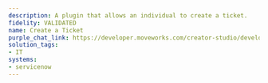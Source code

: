 ```yaml
---
description: A plugin that allows an individual to create a ticket.
fidelity: VALIDATED
name: Create a Ticket
purple_chat_link: https://developer.moveworks.com/creator-studio/developer-tools/purple-chat/?conversation=%7B%22startTimestamp%22%3A%2211%3A43+AM%22%2C%22messages%22%3A%5B%7B%22role%22%3A%22user%22%2C%22parts%22%3A%5B%7B%22richText%22%3A%22%3Cp%3EI+need+a+new+Salesforce+sandbox+provisioned.+Can+IT+please+get+me+access+to+one%3F%3C%2Fp%3E%22%7D%5D%7D%2C%7B%22role%22%3A%22assistant%22%2C%22parts%22%3A%5B%7B%22reasoningSteps%22%3A%5B%7B%22status%22%3A%22success%22%2C%22richText%22%3A%22%3Cp%3ESearching+%3Cstrong%3Eknowledge+base%3C%2Fstrong%3E+for+%5C%22Salesforce+Sandbox+Provisioning+Instructions%5C%22%3C%2Fp%3E%22%7D%2C%7B%22status%22%3A%22success%22%2C%22richText%22%3A%22%3Cp%3ENo+results+found.+Preparing+to+suggest+help+options.%3C%2Fp%3E%22%7D%5D%7D%2C%7B%22richText%22%3A%22%3Cp%3EOkay%2C+I+can+help+you+create+an+IT+ticket+to+solve+these+issues.%3C%2Fp%3E%5Cn%3Cul%3E%5Cn++%3Cli%3E%3Cstrong%3EShort+Description%3A+%3C%2Fstrong%3ERequest+for+Salesforce+Sandbox%3C%2Fli%3E%5Cn++%3Cli%3E%3Cstrong%3EDescription%3A+%3C%2Fstrong%3EI+need+access+to+a+Salesforce+Sandbox+to+do+some+development+work.%3C%2Fli%3E%5Cn++%3Cli%3E%3Cstrong%3EPriority%3A+%3C%2Fstrong%3EP3+-+Work+Function+is+Affected%3C%2Fli%3E%5Cn%3C%2Ful%3E%22%7D%2C%7B%22buttons%22%3A%5B%7B%22style%22%3A%22filled%22%2C%22buttonText%22%3A%22File+Ticket%22%7D%2C%7B%22style%22%3A%22outlined%22%2C%22buttonText%22%3A%22Other+Help+Options%22%7D%5D%7D%5D%7D%2C%7B%22role%22%3A%22user%22%2C%22parts%22%3A%5B%7B%22richText%22%3A%22%3Cp%3ELooks+good.%3C%2Fp%3E%22%7D%5D%7D%2C%7B%22role%22%3A%22assistant%22%2C%22parts%22%3A%5B%7B%22richText%22%3A%22%3Cp%3EI%27ve+created+INC1019034+for+your+request.+It+will+be+addressed+by+the+next+available+IT+agent.%3C%2Fp%3E%22%7D%2C%7B%22citations%22%3A%5B%7B%22connectorName%22%3A%22servicenow%22%2C%22citationTitle%22%3A%22INC1019034%22%7D%5D%7D%5D%7D%5D%7D
solution_tags:
- IT
systems:
- servicenow
---
```


